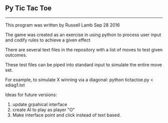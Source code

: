 ## Py Tic Tac Toe

______________________________________________________________________

This program was written by Russell Lamb Sep 28 2016 

The game was created as an exercise in using python to process user input and codify rules to achieve a given effect

There are several text files in the repository with a list of moves to test given outcomes.  

These test files can be piped into standard input to simulate the entire move set.  

For example, to simulate X winning via a diagonal:
python tictactoe.py < xdiag1.txt

Ideas for future versions:  
1. update grpahical interface  
2. create AI to play as player "O"  
3. Make interface point and click instead of text based.  